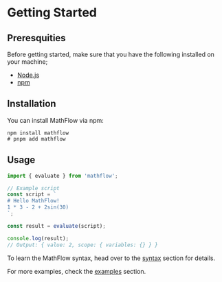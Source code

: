 # Getting Started

## Preresquities

Before getting started, make sure that you have the following installed on your machine;

-   [Node.js](https://nodejs.org)
-   [npm](https://npmjs.org)

## Installation

You can install MathFlow via npm:

```sh:no-line-numbers
npm install mathflow
# pnpm add mathflow
```

## Usage

```js
import { evaluate } from 'mathflow';

// Example script
const script = `
# Hello MathFlow! 
1 * 3 - 2 + 2sin(30)
`;

const result = evaluate(script);

console.log(result);
// Output: { value: 2, scope: { variables: {} } }
```

To learn the MathFlow syntax, head over to the [syntax](./basics.md) section for details.

For more examples, check the [examples](./scripts.md) section.
